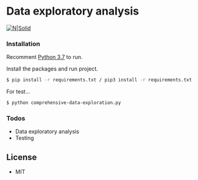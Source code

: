 # Data exploratory analysis
[![N|Solid](https://3.bp.blogspot.com/-kWmj88eUmnM/WxwBfxH1_mI/AAAAAAAAB-A/v08FQI35Ka0HDAMvPteeGbYVV3yAhV8dwCLcBGAs/s1600/2.png)](https://vanhocpham.blogspot.com/)
### Installation


Recomment [Python 3.7](https://www.python.org/downloads/release/python-379/) to run.

Install the packages and run project.

```sh
$ pip install -r requirements.txt / pip3 install -r requirements.txt
```

For test...

```sh
$ python comprehensive-data-exploration.py
```



### Todos

 - Data exploratory analysis
 - Testing
 

License
----
- MIT

